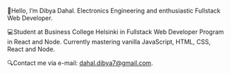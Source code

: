 :wave:Hello, I’m Dibya Dahal. Electronics Engineering and enthusiastic Fullstack Web Developer.

:computer:Student at Business College Helsinki in Fullstack Web Developer Program in React and Node. Currently mastering vanilla JavaScript, HTML, CSS, React and Node. 

:mag:Contact me via e-mail: dahal.dibya7@gmail.com.


